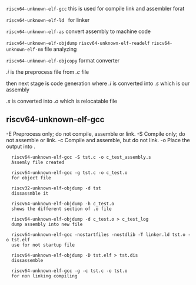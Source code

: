 `riscv64-unknown-elf-gcc`
this is used for compile link and assembler forat

`riscv64-unknown-elf-ld `
for linker

`riscv64-unknown-elf-as`
convert assembly to machine code

`riscv64-unknown-elf-objdump` `riscv64-unknown-elf-readelf` `riscv64-unknown-elf-nm`
file analyzing

`riscv64-unknown-elf-objcopy`
format converter

*.i* is the preprocess file from *.c* file

then next stage is code generation where *.i* is converted into *.s* which is our assembly

*.s* is converted into *.o* which is relocatable file

## riscv64-unknown-elf-gcc
  -E                       Preprocess only; do not compile, assemble or link.
  -S                       Compile only; do not assemble or link.
  -c                       Compile and assemble, but do not link.
  -o <file>                Place the output into <file>.

```
  riscv64-unknown-elf-gcc -S tst.c -o c_test_assembly.s
  Assemly file created

  riscv64-unknown-elf-gcc -g tst.c -o c_test.o
  for object file

  riscv32-unknown-elf-objdump -d tst
  dissassmble it

  riscv64-unknown-elf-objdump -h c_test.o
  shows the different section of .o file

  riscv64-unknown-elf-objdump -d c_test.o > c_test_log
  dump assembly into new file

  riscv64-unknown-elf-gcc -nostartfiles -nostdlib -T linker.ld tst.o -o tst.elf
  use for not startup file

  riscv64-unknown-elf-objdump -D tst.elf > tst.dis
  dissassemble

  riscv64-unknown-elf-gcc -g -c tst.c -o tst.o
  for non linking compiling
```

